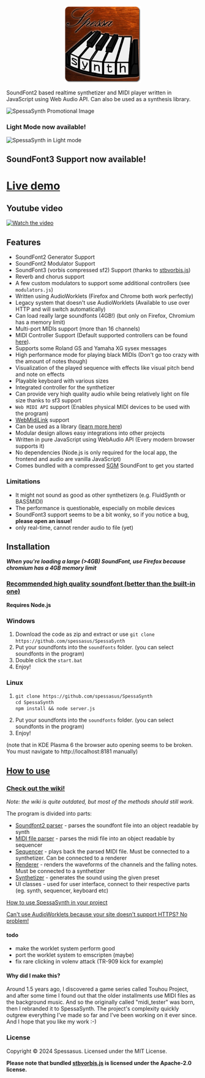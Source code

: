 <p align='center'>
<img src="src/website/spessasynth_logo_rounded.png" width='200' alt='SpessaSynth logo'>
</p>

SoundFont2 based realtime synthetizer and MIDI player written in JavaScript using Web Audio API. Can also be used as a synthesis library.

![SpessaSynth Promotional Image](https://github.com/spessasus/SpessaSynth/assets/95608008/307b6b55-da16-49e8-b0e8-a07e7b699a8c)


### Light Mode now available!
![SpessaSynth in Light mode](https://github.com/spessasus/SpessaSynth/assets/95608008/f592a15e-d9b0-47d6-9486-191951ba35c3)


## SoundFont3 Support now available!



# [Live demo](https://spessasus.github.io/SpessaSynth/)

## Youtube video
[![Watch the video](https://img.youtube.com/vi/6rUjjVcMXu8/maxresdefault.jpg)](https://youtu.be/6rUjjVcMXu8)

## Features
- SoundFont2 Generator Support
- SoundFont2 Modulator Support
- SoundFont3 (vorbis compressed sf2) Support (thanks to [stbvorbis.js](https://github.com/hajimehoshi/stbvorbis.js))
- Reverb and chorus support
- A few custom modulators to support some additional controllers (see `modulators.js`)
- Written using AudioWorklets (Firefox and Chrome both work perfectly)
- Legacy system that doesn't use AudioWorklets (Available to use over HTTP and will switch automatically)
- Can load really large soundfonts (4GB!) (but only on Firefox, Chromium has a memory limit)
- Multi-port MIDIs support (more than 16 channels)
- MIDI Controller Support (Default supported controllers can be found [here](../../wiki/Synthetizer-Class#supported-controllers)).
- Supports some Roland GS and Yamaha XG sysex messages
- High performance mode for playing black MIDIs (Don't go too crazy with the amount of notes though)
- Visualization of the played sequence with effects like visual pitch bend and note on effects
- Playable keyboard with various sizes
- Integrated controller for the synthetizer
- Can provide very hiqh quality audio while being relatively light on file size thanks to sf3 support
- `Web MIDI API` support (Enables physical MIDI devices to be used with the program)
- [WebMidiLink](https://www.g200kg.com/en/docs/webmidilink/) support
- Can be used as a library ([learn more here](../../wiki/Usage-As-Library))
- Modular design allows easy integrations into other projects
- Written in pure JavaScript using WebAudio API (Every modern browser supports it)
- No dependencies (Node.js is only required for the local app, the frontend and audio are vanilla JavaScript)
- Comes bundled with a compressed [SGM](https://musical-artifacts.com/artifacts/855) SoundFont to get you started

### Limitations
- It might not sound as good as other synthetizers (e.g. FluidSynth or BASSMIDI)
- The performance is questionable, especially on mobile devices
- SoundFont3 support seems to be a bit wonky, so if you notice a bug, **please open an issue!**
- only real-time, cannot render audio to file (yet)

## Installation
***When you're loading a large (>4GB) SoundFont, use Firefox because chromium has a 4GB memory limit***

### [Recommended high quality soundfont (better than the built-in one)](https://musical-artifacts.com/artifacts/1176)

**Requires Node.js**
### Windows
1. Download the code as zip and extract or use `git clone https://github.com/spessasus/SpessaSynth`
2. Put your soundfonts into the `soundfonts` folder. (you can select soundfonts in the program)
3. Double click the `start.bat`
4. Enjoy!

### Linux
1. ```shell
   git clone https://github.com/spessasus/SpessaSynth
   cd SpessaSynth
   npm install && node server.js 
   ```
2. Put your soundfonts into the `soundfonts` folder. (you can select soundfonts in the program)
3. Enjoy!
   
(note that in KDE Plasma 6 the browser auto opening seems to be broken. You must navigate to http://localhost:8181 manually)

## [How to use](../../wiki/How-To-Use-App)

### [Check out the wiki!](../../wiki/Home)
*Note: the wiki is quite outdated, but most of the methods should still work.*

The program is divided into parts:
- [Soundfont2 parser](../../wiki/SoundFont2-Class) - parses the soundfont file into an object readable by synth
- [MIDI file parser](../../wiki/MIDI-Class) - parses the midi file into an object readable by sequencer
- [Sequencer](../../wiki/Sequencer-Class) - plays back the parsed MIDI file. Must be connected to a synthetizer. Can be connected to a renderer
- [Renderer](../../wiki/Renderer-Class) - renders the waveforms of the channels and the falling notes. Must be connected to a synthetizer
- [Synthetizer](../../wiki/Synthetizer-Class) - generates the sound using the given preset
- UI classes - used for user interface, connect to their respective parts (eg. synth, sequencer, keyboard etc)

[How to use SpessaSynth in your project](../../wiki/Usage-As-Library)

[Can't use AudioWorklets because your site doesn't support HTTPS? No problem!](/src/spessasynth_lib/synthetizer/native_system/README.md)

#### todo
- make the worklet system perform good
- port the worklet system to emscripten (maybe)
- fix rare clicking in volenv attack (TR-909 kick for example)

#### Why did I make this?
Around 1.5 years ago, 
I discovered a game series called Touhou Project, 
and after some time I found out that the older installments use MIDI files as the background music.
And so the originally called "midi_tester" was born, then I rebranded it to SpessaSynth.
The project's complexity quickly outgrew everything I've made so far and I've been working on it ever since.
And I hope that you like my work :-)

### License
Copyright © 2024 Spessasus. Licensed under the MIT License.

**Please note that bundled [stbvorbis.js](https://github.com/hajimehoshi/stbvorbis.js) is licensed under the Apache-2.0 license.**
